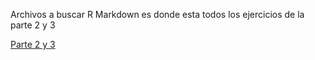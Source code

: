 Archivos a buscar
R Markdown es donde esta todos los ejercicios de la parte 2 y 3

[Parte 2 y 3](https://github.com/cmd-AJ/Proyecto_data_Mining/blob/main/Entrega_2_Avances/Avances-Mark-D.Rmd)
